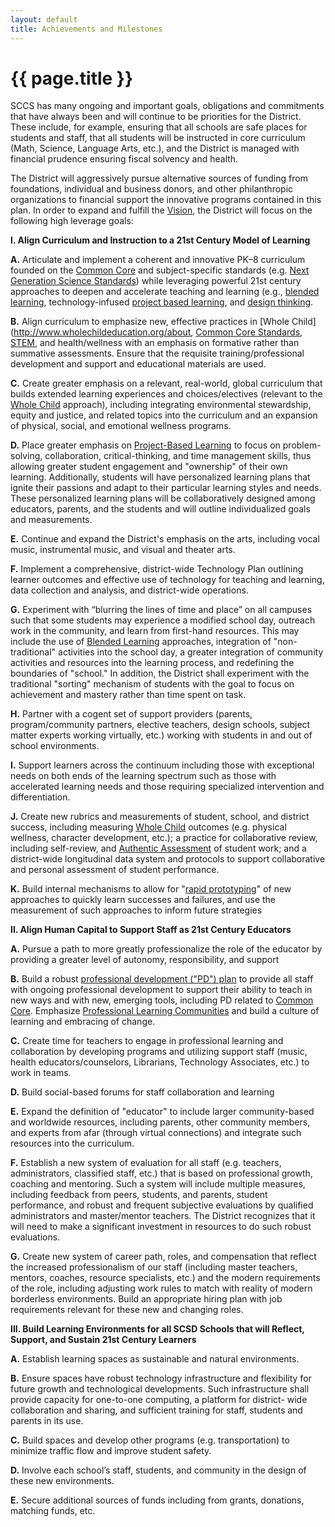 ```yaml
---
layout: default
title: Achievements and Milestones
---
```


{{ page.title }}
================

SCCS has many ongoing and important goals, obligations and commitments that 
have always been and will continue to be priorities for the District.  These include, 
for example, ensuring that all schools are safe places for students and staff, that 
all students will be instructed in core curriculum (Math, Science, Language Arts, 
etc.), and the District is managed with financial prudence ensuring fiscal solvency 
and health. 

The District will aggressively pursue alternative sources of funding from 
foundations, individual and business donors, and other philanthropic 
organizations to financial support the innovative programs contained in this plan.
In order to expand and fulfill the [Vision](vision.html), the District will focus on the 
following high leverage goals: 

**I. Align Curriculum and Instruction to a 21st Century Model of Learning**

**A.** Articulate and implement a coherent and innovative PK–8 curriculum 
founded on the [Common Core](http://www.commoncore.org/) and subject-specific standards (e.g. 
[Next Generation Science Standards](http://www.nextgenscience.org/)) while leveraging powerful 21st
century approaches to deepen and accelerate teaching and learning 
(e.g., [blended learning](http://weblearning.psu.edu/blended-learning-initiative/what_is_blended_learning), 
technology-infused [project based learning](https://en.wikipedia.org/wiki/Project-Based_Learning), and 
[design thinking](https://en.wikipedia.org/wiki/Design_thinking).

**B.** Align curriculum to emphasize new, effective practices in [Whole Child](http://www.wholechildeducation.org/about, 
[Common Core Standards](http://www.commoncore.org/), [STEM](http://en.wikipedia.org/wiki/STEM_fields), and health/wellness with an 
emphasis on formative rather than summative assessments.  Ensure 
that the requisite training/professional development and support and 
educational materials are used.  

**C.** Create greater emphasis on a relevant, real-world, global curriculum 
that builds extended learning experiences and choices/electives
(relevant to the [Whole Child](http://www.wholechildeducation.org/about) approach), including integrating 
environmental stewardship, equity and justice, and related topics into 
the curriculum and an expansion of physical, social, and emotional 
wellness programs.

**D.** Place greater emphasis on [Project-Based Learning](https://en.wikipedia.org/wiki/Project-Based_Learning) to focus on 
problem-solving, collaboration, critical-thinking, and time management 
skills, thus allowing greater student engagement and "ownership" of 
their own learning.  Additionally, students will have personalized 
learning plans that ignite their passions and adapt to their particular
learning styles and needs.  These personalized learning plans will be 
collaboratively designed among educators, parents, and the 
students and will outline individualized goals and measurements.

**E.** Continue and expand the District's emphasis on the arts, including 
vocal music, instrumental music, and visual and theater arts.

**F.** Implement a comprehensive, district-wide Technology Plan outlining 
learner outcomes and effective use of technology for teaching and 
learning, data collection and analysis, and district-wide operations. 

**G.** Experiment with “blurring the lines of time and place” on all campuses 
such that some students may experience a modified school day, 
outreach work in the community, and learn from first-hand resources.  This may include the use of 
[Blended Learning](http://weblearning.psu.edu/blended-learning-initiative/what_is_blended_learning) approaches, 
integration of "non-traditional" activities 
into the school day, a greater integration of community activities and 
resources into the learning process, and redefining the boundaries of 
"school."  In addition, the District shall experiment with the traditional 
"sorting" mechanism of students with the goal to focus on achievement 
and mastery rather than time spent on task.

**H.** Partner with a cogent set of support providers (parents, 
program/community partners, elective teachers, design schools,
subject matter experts working virtually, etc.) working with students in 
and out of school environments.

**I.** Support learners across the continuum including those with 
exceptional needs on both ends of the learning spectrum such as 
those with accelerated learning needs and those requiring specialized 
intervention and differentiation.

**J.** Create new rubrics and measurements of student, school, and district 
success, including measuring [Whole Child](http://www.wholechildeducation.org/about) outcomes (e.g. physical 
wellness, character development, etc.); a practice for collaborative 
review, including self-review, and [Authentic Assessment](http://jfmueller.faculty.noctrl.edu/toolbox/whatisit.htm) of student 
work; and a district-wide longitudinal data system and protocols to 
support collaborative and personal assessment of student 
performance.

**K.** Build internal mechanisms to allow for "[rapid prototyping](http://en.wikipedia.org/wiki/Rapid_prototyping)" of new 
approaches to quickly learn successes and failures, and use the 
measurement of such approaches to inform future strategies

**II. Align Human Capital to Support Staff as 21st Century Educators**

**A.** Pursue a path to more greatly professionalize the role of the educator 
by providing a greater level of autonomy, responsibility, and support  

**B.** Build a robust [professional development ("PD") plan](http://en.wikipedia.org/wiki/Personal_development_planning) to provide all staff 
with ongoing professional development to support their ability to teach 
in new ways and with new, emerging tools, including PD related to 
[Common Core](http://www.commoncore.org/). Emphasize [Professional Learning Communities](https://en.wikipedia.org/wiki/Professional_Learning_Community) and 
build a culture of learning and embracing of change.

**C.** Create time for teachers to engage in professional learning and 
collaboration by developing programs and utilizing support staff (music, 
health educators/counselors, Librarians, Technology Associates, etc.) 
to work in teams.

**D.** Build social-based forums for staff collaboration and learning

**E.** Expand the definition of "educator" to include larger community-based 
and worldwide resources, including parents, other community 
members, and experts from afar (through virtual connections) and 
integrate such resources into the curriculum.

**F.** Establish a new system of evaluation for all staff (e.g. teachers, 
administrators, classified staff, etc.) that is based on professional 
growth, coaching and mentoring.  Such a system will include multiple
measures, including feedback from peers, students, and parents, 
student performance, and robust and frequent subjective evaluations 
by qualified administrators and master/mentor teachers. The District 
recognizes that it will need to make a significant investment in 
resources to do such robust evaluations.

**G.** Create new system of career path, roles, and compensation that reflect 
the increased professionalism of our staff (including master teachers, 
mentors, coaches, resource specialists, etc.) and the modern 
requirements of the role, including adjusting work rules to match with 
reality of modern borderless environments.  Build an appropriate hiring 
plan with job requirements relevant for these new and changing roles.

**III. Build Learning Environments for all SCSD Schools that will Reflect, 
Support, and Sustain 21st Century Learners**

**A.** Establish learning spaces as sustainable and natural environments.

**B.** Ensure spaces have robust technology infrastructure and flexibility for 
future growth and technological developments.  Such infrastructure 
shall provide capacity for one-to-one computing, a platform for district-
wide collaboration and sharing, and sufficient training for staff, students 
and parents in its use.

**C.** Build spaces and develop other programs (e.g. transportation) to 
minimize traffic flow and improve student safety.

**D.** Involve each school’s staff, students, and community in the design of 
these new environments.

**E.** Secure additional sources of funds including from grants, donations, 
matching funds, etc.
